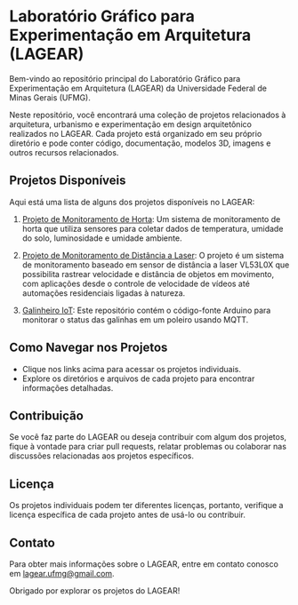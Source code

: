 # Laboratório Gráfico para Experimentação em Arquitetura (LAGEAR)

Bem-vindo ao repositório principal do Laboratório Gráfico para Experimentação em Arquitetura (LAGEAR) da Universidade Federal de Minas Gerais (UFMG).

Neste repositório, você encontrará uma coleção de projetos relacionados à arquitetura, urbanismo e experimentação em design arquitetônico realizados no LAGEAR. Cada projeto está organizado em seu próprio diretório e pode conter código, documentação, modelos 3D, imagens e outros recursos relacionados.

## Projetos Disponíveis

Aqui está uma lista de alguns dos projetos disponíveis no LAGEAR:

1. [Projeto de Monitoramento de Horta](https://github.com/emidiosouza/LAGEAR_UFMG/tree/main/Horta): Um sistema de monitoramento de horta que utiliza sensores para coletar dados de temperatura, umidade do solo, luminosidade e umidade ambiente.

2. [Projeto de Monitoramento de Distância a Laser](https://github.com/emidiosouza/LAGEAR_UFMG/tree/main/Sensor%20de%20Velocidade%20e%20Dist%C3%A2ncia): O projeto é um sistema de monitoramento baseado em sensor de distância a laser VL53L0X que possibilita rastrear velocidade e distância de objetos em movimento, com aplicações desde o controle de velocidade de vídeos até automações residenciais ligadas à natureza.

3. [Galinheiro IoT](https://github.com/emidiosouza/LAGEAR_UFMG/tree/main/Galinheiro%20IoT): Este repositório contém o código-fonte Arduino para monitorar o status das galinhas em um poleiro usando MQTT.

## Como Navegar nos Projetos

- Clique nos links acima para acessar os projetos individuais.
- Explore os diretórios e arquivos de cada projeto para encontrar informações detalhadas.

## Contribuição

Se você faz parte do LAGEAR ou deseja contribuir com algum dos projetos, fique à vontade para criar pull requests, relatar problemas ou colaborar nas discussões relacionadas aos projetos específicos.

## Licença

Os projetos individuais podem ter diferentes licenças, portanto, verifique a licença específica de cada projeto antes de usá-lo ou contribuir.

## Contato

Para obter mais informações sobre o LAGEAR, entre em contato conosco em [lagear.ufmg@gmail.com](mailto:lagear.ufmg@gmail.com).

Obrigado por explorar os projetos do LAGEAR!

